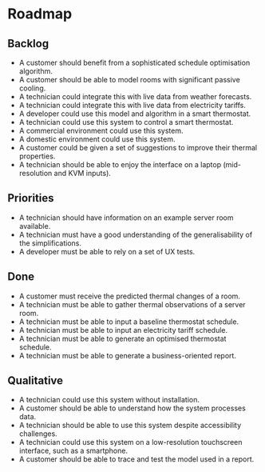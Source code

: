 # Roadmap

<!-- TODO Update roadmap for EMA -->

## Backlog

* A customer should benefit from a sophisticated schedule optimisation algorithm.
* A customer should be able to model rooms with significant passive cooling.
* A technician could integrate this with live data from weather forecasts.
* A technician could integrate this with live data from electricity tariffs.
* A developer could use this model and algorithm in a smart thermostat.
* A technician could use this system to control a smart thermostat.
* A commercial environment could use this system.
* A domestic environment could use this system.
* A customer could be given a set of suggestions to improve their thermal properties.
* A technician should be able to enjoy the interface on a laptop (mid-resolution and KVM inputs).

## Priorities

* A technician should have information on an example server room available.
* A technician must have a good understanding of the generalisability of the simplifications.
* A developer must be able to rely on a set of UX tests.

## Done

* A customer must receive the predicted thermal changes of a room.
* A technician must be able to gather thermal observations of a server room.
* A technician must be able to input a baseline thermostat schedule.
* A technician must be able to input an electricity tariff schedule.
* A technician must be able to generate an optimised thermostat schedule.
* A technician must be able to generate a business-oriented report.

## Qualitative

* A technician could use this system without installation.
* A customer should be able to understand how the system processes data.
* A technician should be able to use this system despite accessibility challenges.
* A technician could use this system on a low-resolution touchscreen interface, such as a smartphone.
* A customer should be able to trace and test the model used in a report.
